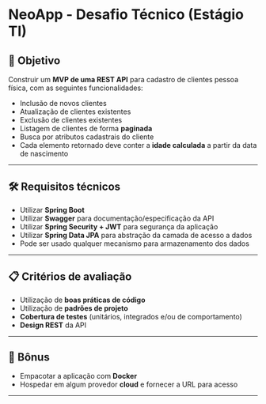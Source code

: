 # NeoApp - Desafio Técnico (Estágio TI)

## 🎯 Objetivo
Construir um **MVP de uma REST API** para cadastro de clientes pessoa física, com as seguintes funcionalidades:
- Inclusão de novos clientes
- Atualização de clientes existentes
- Exclusão de clientes existentes
- Listagem de clientes de forma **paginada**
- Busca por atributos cadastrais do cliente
- Cada elemento retornado deve conter a **idade calculada** a partir da data de nascimento

---

## 🛠️ Requisitos técnicos
- Utilizar **Spring Boot**
- Utilizar **Swagger** para documentação/especificação da API
- Utilizar **Spring Security + JWT** para segurança da aplicação
- Utilizar **Spring Data JPA** para abstração da camada de acesso a dados
- Pode ser usado qualquer mecanismo para armazenamento dos dados

---

## 📋 Critérios de avaliação
- Utilização de **boas práticas de código**
- Utilização de **padrões de projeto**
- **Cobertura de testes** (unitários, integrados e/ou de comportamento)
- **Design REST** da API

---

## 🚀 Bônus
- Empacotar a aplicação com **Docker**
- Hospedar em algum provedor **cloud** e fornecer a URL para acesso

---